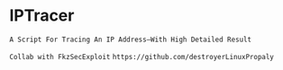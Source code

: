 # IPTracer
```A Script For Tracing An IP Address—With High Detailed Result```

```Collab with FkzSecExploit```
```https://github.com/destroyerLinuxPropaly```
